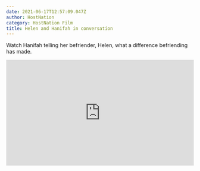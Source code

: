 ```yaml
---
date: 2021-06-17T12:57:09.047Z
author: HostNation
category: HostNation Film
title: Helen and Hanifah in conversation
---
```

Watch Hanifah telling her befriender, Helen, what a difference befriending has made.

<div style="max-width:600px;margin:0 auto"><div style="position:relative;padding-bottom:56.25%"><iframe src="https://player.vimeo.com/video/391708540?title=0&amp;byline=0&amp;portrait=0" frameBorder="0" allowfullscreen="" style="position:absolute;top:0;left:0;width:100%;height:100%"></iframe></div></div>